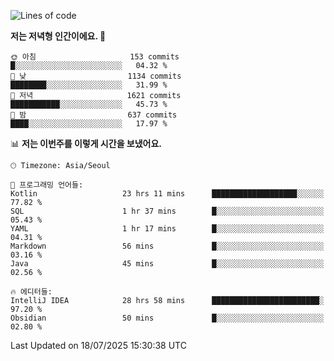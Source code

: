   <!--START_SECTION:waka-->
![Lines of code](https://img.shields.io/badge/%EC%A0%80%EB%8A%94%20%EC%97%AC%ED%83%9C%EA%B9%8C%EC%A7%80%20-1.9%20million%20%EC%A4%84%EC%9D%98%20%EC%BD%94%EB%93%9C%EB%A5%BC%20%EC%9E%91%EC%84%B1%ED%96%88%EC%96%B4%EC%9A%94.-blue)

**저는 저녁형 인간이에요. 🦉** 

```text
🌞 아침                     153 commits         █░░░░░░░░░░░░░░░░░░░░░░░░   04.32 % 
🌆 낮　                     1134 commits        ████████░░░░░░░░░░░░░░░░░   31.99 % 
🌃 저녁                     1621 commits        ███████████░░░░░░░░░░░░░░   45.73 % 
🌙 밤　                     637 commits         ████░░░░░░░░░░░░░░░░░░░░░   17.97 % 
```


📊 **저는 이번주를 이렇게 시간을 보냈어요.** 

```text
🕑︎ Timezone: Asia/Seoul

💬 프로그래밍 언어들: 
Kotlin                   23 hrs 11 mins      ███████████████████░░░░░░   77.82 % 
SQL                      1 hr 37 mins        █░░░░░░░░░░░░░░░░░░░░░░░░   05.43 % 
YAML                     1 hr 17 mins        █░░░░░░░░░░░░░░░░░░░░░░░░   04.31 % 
Markdown                 56 mins             █░░░░░░░░░░░░░░░░░░░░░░░░   03.16 % 
Java                     45 mins             █░░░░░░░░░░░░░░░░░░░░░░░░   02.56 % 

🔥 에디터들: 
IntelliJ IDEA            28 hrs 58 mins      ████████████████████████░   97.20 % 
Obsidian                 50 mins             █░░░░░░░░░░░░░░░░░░░░░░░░   02.80 % 
```


 Last Updated on 18/07/2025 15:30:38 UTC
<!--END_SECTION:waka-->
